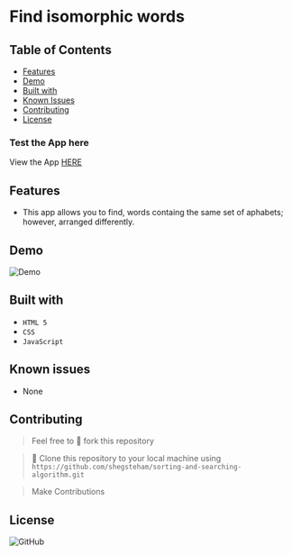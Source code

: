 # Find isomorphic words

## Table of Contents

* [Features](#Features)
* [Demo](#demo)
* [Built with](#built-with)
* [Known Issues](#Known-issues)
* [Contributing](#contributing)
* [License](#License)

### Test the App here
View the App [HERE](https://oluwasegun-aa.github.io/sorting-and-searching-algorithm/)

## Features

- This app allows you to find, words containg the same set of aphabets; however, arranged differently.

## Demo
![Demo](https://user-images.githubusercontent.com/25525765/60022520-46e13000-9694-11e9-8e7f-02ffbca49516.gif)

## Built with
- `HTML 5`
- `CSS`
- `JavaScript`

## Known issues
- None

## Contributing
>  Feel free to 🍴 fork this repository

>  👯 Clone this repository to your local machine using `https://github.com/shegsteham/sorting-and-searching-algorithm.git`

> Make Contributions

## License
![GitHub](https://img.shields.io/github/license/mashape/apistatus.svg)


